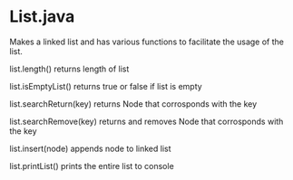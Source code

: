 # List.java
Makes a linked list and has various functions to facilitate the usage of the list.

list.length()
  returns length of list
  
list.isEmptyList()
  returns true or false if list is empty
  
list.searchReturn(key)
  returns Node that corrosponds with the key
  
list.searchRemove(key)
  returns and removes Node that corrosponds with the key
  
list.insert(node)
  appends node to linked list
  
list.printList()
  prints the entire list to console
